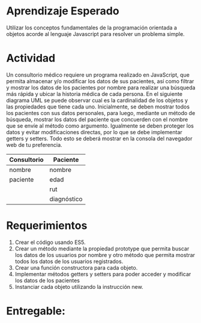 # Aprendizaje Esperado

Utilizar los conceptos fundamentales de la programación orientada a objetos acorde al lenguaje Javascript para resolver un problema simple.

# Actividad
Un consultorio médico requiere un programa realizado en JavaScript, que permita almacenar y/o modificar los datos de sus pacientes, así como filtrar y mostrar los datos de los pacientes por nombre para realizar una búsqueda más rápida y ubicar la historia médica de cada persona.
En el siguiente diagrama UML se puede observar cual es la cardinalidad de los objetos y las propiedades que tiene cada uno.
Inicialmente, se deben mostrar todos los pacientes con sus datos personales, para luego, mediante un método de búsqueda, mostrar los datos del paciente que concuerden con el nombre que se envíe al método como argumento. Igualmente se deben proteger los datos y evitar modificaciones directas, por lo que se debe implementar getters y setters. Todo esto se deberá mostrar en la consola del navegador web de tu preferencia.

| Consultorio | Paciente |
|------------|----------|
| nombre     | nombre   |
| paciente   | edad     |
|            | rut      |
|            | diagnóstico |

# Requerimientos

1. Crear el código usando ES5.
2. Crear un método mediante la propiedad prototype que permita buscar los datos de los usuarios por nombre y otro método que permita mostrar todos los datos de los usuarios registrados.
3. Crear una función constructora para cada objeto.
4. Implementar métodos getters y setters para poder acceder y modificar los datos de los pacientes
5. Instanciar cada objeto utilizando la instrucción new.

# Entregable:


